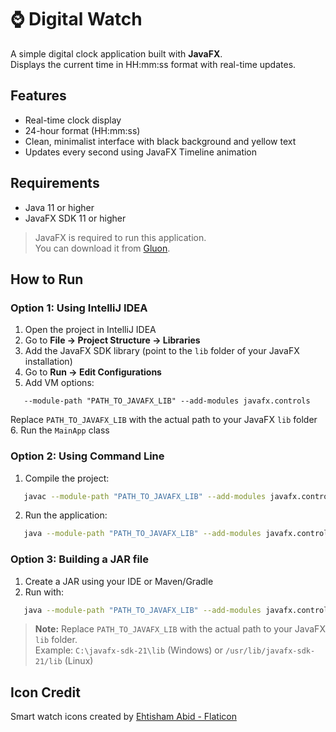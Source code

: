 # ⌚ Digital Watch

A simple digital clock application built with **JavaFX**.  
Displays the current time in HH:mm:ss format with real-time updates.

## Features

- Real-time clock display
- 24-hour format (HH:mm:ss)
- Clean, minimalist interface with black background and yellow text
- Updates every second using JavaFX Timeline animation

## Requirements

- Java 11 or higher
- JavaFX SDK 11 or higher

> JavaFX is required to run this application.  
> You can download it from [Gluon](https://gluonhq.com/products/javafx/).

## How to Run

### Option 1: Using IntelliJ IDEA

1. Open the project in IntelliJ IDEA
2. Go to **File → Project Structure → Libraries**
3. Add the JavaFX SDK library (point to the `lib` folder of your JavaFX installation)
4. Go to **Run → Edit Configurations**
5. Add VM options:
```
   --module-path "PATH_TO_JAVAFX_LIB" --add-modules javafx.controls
```
Replace `PATH_TO_JAVAFX_LIB` with the actual path to your JavaFX `lib` folder
6. Run the `MainApp` class

### Option 2: Using Command Line

1. Compile the project:
```bash
   javac --module-path "PATH_TO_JAVAFX_LIB" --add-modules javafx.controls -d out src/main/java/io/github/k4rlous/digitalwatch/MainApp.java
```

2. Run the application:
```bash
   java --module-path "PATH_TO_JAVAFX_LIB" --add-modules javafx.controls -cp out io.github.k4rlous.digitalwatch.MainApp
```

### Option 3: Building a JAR file

1. Create a JAR using your IDE or Maven/Gradle
2. Run with:
```bash
   java --module-path "PATH_TO_JAVAFX_LIB" --add-modules javafx.controls -jar DigitalWatch.jar
```

> **Note:** Replace `PATH_TO_JAVAFX_LIB` with the actual path to your JavaFX `lib` folder.  
> Example: `C:\javafx-sdk-21\lib` (Windows) or `/usr/lib/javafx-sdk-21/lib` (Linux)

## Icon Credit

Smart watch icons created by [Ehtisham Abid - Flaticon](https://www.flaticon.com/free-icons/smart-watch)